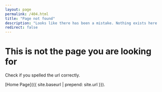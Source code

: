 ```yaml
---
layout: page
permalink: /404.html
title: "Page not found"
description: "Looks like there has been a mistake. Nothing exists here."
redirect: false
---
```


# This is not the page you are looking for
Check if you spelled the url correctly.


[Home Page]({{ site.baseurl | prepend: site.url }}).
